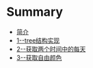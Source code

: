 # Summary

* [简介](README.md)
* [1--tree结构实现](tree结构实现.md)
* [2--获取两个时间中的每天](获取两个时间中的每天.md)
* [3--获取自由颜色](获取自由颜色.md)

